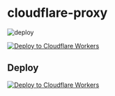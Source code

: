 # cloudflare-proxy

![deploy](https://github.com/tulingyuanyuzhou/cloudflare-proxy/actions/workflows/deploy.yaml/badge.svg)

[![Deploy to Cloudflare Workers](https://deploy.workers.cloudflare.com/button)](https://deploy.workers.cloudflare.com/?url=https://github.com/tulingyuanyuzhou/cloudflare-proxy)


## Deploy

[![Deploy to Cloudflare Workers](https://deploy.workers.cloudflare.com/button)](https://deploy.workers.cloudflare.com/?url=https://github.com/tulingyuanyuzhou/cloudflare-proxy)

